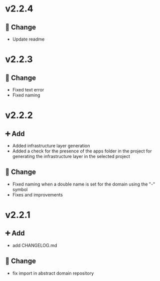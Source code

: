 # v2.2.4
## 🐛 Change
- Update readme
  
# v2.2.3
## 🐛 Change
- Fixed text error
- Fixed naming

# v2.2.2
## ➕ Add
- Added infrastructure layer generation
- Added a check for the presence of the apps folder in the project for generating the infrastructure layer in the selected project
## 🐛 Change
- Fixed naming when a double name is set for the domain using the "-" symbol
- Fixes and improvements

# v2.2.1
## ➕ Add
- add CHANGELOG.md
## 🐛 Change
- fix import in abstract domain repository